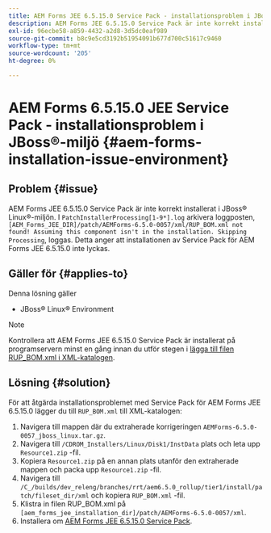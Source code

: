 ```yaml
---
title: AEM Forms JEE 6.5.15.0 Service Pack - installationsproblem i JBoss® Linux®-miljö
description: AEM Forms JEE 6.5.15.0 Service Pack är inte korrekt installerat i JBoss® Linux®-miljön. Eventuella korrigeringsändringar tillämpas inte på programservern. Lägg till filen RUP_BOM.xml i XML-katalogen.
exl-id: 96ecbe58-a859-4432-a2d8-3d5dc0eaf989
source-git-commit: b8c9e5cd3192b51954091b677d700c51617c9460
workflow-type: tm+mt
source-wordcount: '205'
ht-degree: 0%

---
```


# AEM Forms 6.5.15.0 JEE Service Pack - installationsproblem i JBoss®-miljö {#aem-forms-installation-issue-environment}

## Problem {#issue}

AEM Forms JEE 6.5.15.0 Service Pack är inte korrekt installerat i JBoss® Linux®-miljön. I `PatchInstallerProcessing[1-9*].log` arkivera loggposten, `[AEM_Forms_JEE_DIR]/patch/AEMForms-6.5.0-0057/xml/RUP_BOM.xml not found! Assuming this component isn't in the installation. Skipping Processing`, loggas. Detta anger att installationen av Service Pack för AEM Forms JEE 6.5.15.0 inte lyckas.

## Gäller för {#applies-to}

Denna lösning gäller
* JBoss® Linux® Environment

>[!NOTE]
>
> Kontrollera att AEM Forms JEE 6.5.15.0 Service Pack är installerat på programservern minst en gång innan du utför stegen i [lägga till filen RUP_BOM.xml i XML-katalogen](#solution-solution).

## Lösning {#solution}

För att åtgärda installationsproblemet med Service Pack för AEM Forms JEE 6.5.15.0 lägger du till `RUP_BOM.xml` till XML-katalogen:
1. Navigera till mappen där du extraherade korrigeringen `AEMForms-6.5.0-0057_jboss_linux.tar.gz`.
1. Navigera till `/CDROM_Installers/Linux/Disk1/InstData` plats och leta upp `Resource1.zip` -fil.
1. Kopiera `Resource1.zip` på en annan plats utanför den extraherade mappen och packa upp `Resource1.zip` -fil.
1. Navigera till `/C_/builds/dev_releng/branches/rrt/aem6.5.0_rollup/tier1/install/patch/fileset_dir/xml` och kopiera `RUP_BOM.xml` -fil.
1. Klistra in filen RUP_BOM.xml på `[aem_forms_jee_installation_dir]/patch/AEMForms-6.5.0-0057/xml`.
1. Installera om [AEM Forms JEE 6.5.15.0 Service Pack](https://experienceleague.adobe.com/docs/experience-manager-release-information/aem-release-updates/forms-updates/aem-forms-releases.html).
